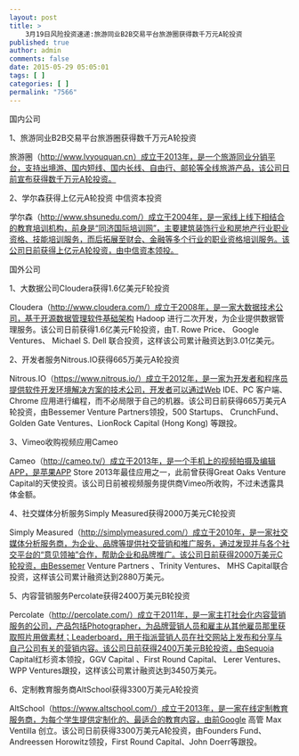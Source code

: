 ```yaml
---
layout: post
title: >
    3月19日风险投资速递:旅游同业B2B交易平台旅游圈获得数千万元A轮投资
published: true
author: admin
comments: false
date: 2015-05-29 05:05:01
tags: [ ]
categories: [ ]
permalink: "7566"
---
```



国内公司

1、旅游同业B2B交易平台旅游圈获得数千万元A轮投资

旅游圈（http://www.lvyouquan.cn）成立于2013年，是一个旅游同业分销平台，支持出境游、国内短线、国内长线、自由行、邮轮等全线旅游产品，该公司日前宣布获得数千万元A轮投资。

2、学尔森获得上亿元A轮投资 中信资本投资

学尔森（http://www.shsunedu.com/）成立于2004年，是一家线上线下相结合的教育培训机构，前身是“同济国际培训网”，主要建筑装饰行业和房地产行业职业资格、技能培训服务，而后拓展至财会、金融等多个行业的职业资格培训服务。该公司日前获得上亿元A轮投资，由中信资本领投。

国外公司

1、大数据公司Cloudera获得1.6亿美元F轮投资

Cloudera（http://www.cloudera.com/）成立于2008年，是一家大数据技术公司，基于开源数据管理软件基础架构 Hadoop 进行二次开发，为企业提供数据管理服务。该公司日前获得1.6亿美元F轮投资，由T. Rowe Price、 Google Ventures、 Michael S. Dell 联合投资，这样该公司累计融资达到3.01亿美元。

2、开发者服务Nitrous.IO获得665万美元A轮投资

Nitrous.IO（https://www.nitrous.io/）成立于2012年，是一家为开发者和程序员提供软件开发环境解决方案的技术公司，开发者可以通过Web IDE、PC 客户端、Chrome 应用进行编程，而不必局限于自己的机器。该公司日前获得665万美元A轮投资，由Bessemer Venture Partners领投，500 Startups、 CrunchFund、 Golden Gate Ventures、LionRock Capital (Hong Kong) 等跟投。

3、Vimeo收购视频应用Cameo

Cameo（http://cameo.tv/）成立于2013年，是一个手机上的视频拍摄及编辑APP，是苹果APP Store 2013年最佳应用之一，此前曾获得Great Oaks Venture Capital的天使投资。该公司日前被视频服务提供商Vimeo所收购，不过未透露具体金额。

4、社交媒体分析服务Simply Measured获得2000万美元C轮投资

Simply Measured（http://simplymeasured.com/）成立于2010年，是一家社交媒体分析服务商，为企业、品牌等提供社交营销和推广服务，通过发现并与各个社交平台的“意见领袖”合作，帮助企业和品牌推广。该公司日前获得2000万美元C轮投资，由Bessemer Venture Partners 、Trinity Ventures、 MHS Capital联合投资，这样该公司累计融资达到2880万美元。

5、内容营销服务Percolate获得2400万美元B轮投资

Percolate（http://percolate.com/）成立于2011年，是一家主打社会化内容营销服务的公司，产品包括Photographer，为品牌营销人员和雇主从其他雇员那里获取照片用做素材；Leaderboard，用于指派营销人员在社交网站上发布和分享与自己公司有关的营销内容。该公司日前获得2400万美元B轮投资，由Sequoia Capital红杉资本领投，GGV Capital 、First Round Capital、 Lerer Ventures、 WPP Ventures跟投，这样该公司累计融资达到3450万美元。

6、定制教育服务商AltSchool获得3300万美元A轮投资

AltSchool（https://www.altschool.com/）成立于2013年，是一家在线定制教育服务商，为每个学生提供定制化的、最适合的教育内容，由前Google 高管 Max Ventilla 创立。该公司日前获得3300万美元A轮投资，由Founders Fund、Andreessen Horowitz领投，First Round Capital、John Doerr等跟投。